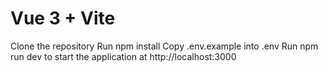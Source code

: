 # Vue 3 + Vite

Clone the repository
Run npm install
Copy .env.example into .env
Run npm run dev to start the application at http://localhost:3000
